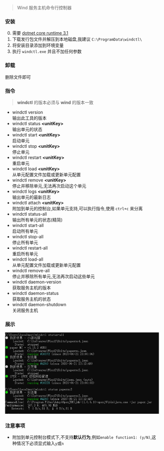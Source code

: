 > Wind 服务主机命令行控制器

### 安装
0. 需要 [dotnet core runtime 3.1](https://dotnet.microsoft.com/download/dotnet-core/3.1)
1. 下载发行包文件并解压到本地磁盘,我建议 `C:\ProgramData\windctl\`
2. 将安装目录添加到环境变量
3. 执行 `windctl.exe` 并且不加任何参数

### 卸载
删除文件即可

### 指令
> **windctl** 的版本必须与 **wind** 的版本一致

- windctl version  
输出此工具的版本
- windctl status **\<unitKey\>**  
输出单元的状态
- windctl start **\<unitKey\>**  
启动单元
- windctl stop **\<unitKey\>**  
停止单元
- windctl restart **\<unitKey\>**  
重启单元
- windctl load **\<unitKey\>**  
从单元配置文件加载或更新单元配置
- windctl remove **\<unitKey\>**  
停止并移除单元,无法再次启动这个单元
- windctl logs **\<unitKey\>**  
输出单元的最新日志
- windctl attach **\<unitKey\>**  
附加到单元的控制台,如果单元支持,可以执行指令,使用 `ctrl+c` 来分离
- windctl status-all  
输出所有单元的状态(精简)
- windctl start-all  
启动所有单元
- windctl stop-all  
停止所有单元
- windctl restart-all  
重启所有单元
- windctl load-all  
从单元配置文件加载或更新单元配置
- windctl remove-all  
停止并移除所有单元,无法再次启动这些单元
- windctl daemon-version  
获取服务主机的版本
- windctl daemon-status  
获取服务主机的状态
- windctl daemon-shutdown  
关闭服务主机

### 展示
![windctl status <unitKey>](status.png)

### 注意事项
- 附加到单元控制台模式下,不支持**默认行为**,例如`enable function1: (y/N)`,这种情况下必须显式输入`y`或`n`
